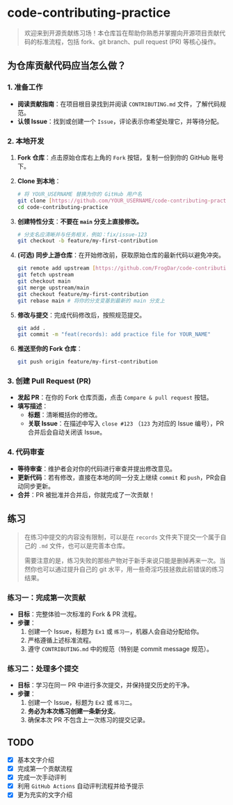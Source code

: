 # code-contributing-practice

> 欢迎来到开源贡献练习场！本仓库旨在帮助你熟悉并掌握向开源项目贡献代码的标准流程，包括 fork、git branch、pull request (PR) 等核心操作。

## 为仓库贡献代码应当怎么做？

### 1. 准备工作

- **阅读贡献指南**：在项目根目录找到并阅读 `CONTRIBUTING.md` 文件，了解代码规范。
- **认领 Issue**：找到或创建一个 `Issue`，评论表示你希望处理它，并等待分配。

### 2. 本地开发

1.  **Fork 仓库**：点击原始仓库右上角的 `Fork` 按钮，复制一份到你的 GitHub 账号下。

2.  **Clone 到本地**：
    ```bash
    # 将 YOUR_USERNAME 替换为你的 GitHub 用户名
    git clone [https://github.com/YOUR_USERNAME/code-contributing-practice.git](https://github.com/YOUR_USERNAME/code-contributing-practice.git)
    cd code-contributing-practice
    ```

3.  **创建特性分支**：**不要在 `main` 分支上直接修改。**
    ```bash
    # 分支名应清晰并与任务相关，例如：fix/issue-123
    git checkout -b feature/my-first-contribution
    ```
    
4.  **(可选) 同步上游仓库**：在开始修改前，获取原始仓库的最新代码以避免冲突。
    ```bash
    git remote add upstream [https://github.com/FrogDar/code-contributing-practice.git](https://github.com/FrogDar/code-contributing-practice.git)
    git fetch upstream
    git checkout main
    git merge upstream/main
    git checkout feature/my-first-contribution
    git rebase main # 将你的分支变基到最新的 main 分支上
    ```

5.  **修改与提交**：完成代码修改后，按照规范提交。
    ```bash
    git add .
    git commit -m "feat(records): add practice file for YOUR_NAME"
    ```

6.  **推送至你的 Fork 仓库**：
    ```bash
    git push origin feature/my-first-contribution
    ```

### 3. 创建 Pull Request (PR)

-  **发起 PR**：在你的 Fork 仓库页面，点击 `Compare & pull request` 按钮。
-  **填写描述**：
    - **标题**：清晰概括你的修改。
    - **关联 Issue**：在描述中写入 `close #123` （`123` 为对应的 Issue 编号），PR 合并后会自动关闭该 Issue。

### 4. 代码审查

- **等待审查**：维护者会对你的代码进行审查并提出修改意见。
- **更新代码**：若有修改，直接在本地的同一分支上继续 `commit` 和 `push`，PR会自动同步更新。
- **合并**：PR 被批准并合并后，你就完成了一次贡献！
## 练习

> 在练习中提交的内容没有限制，可以是在 `records` 文件夹下提交一个属于自己的 `.md` 文件，也可以是完善本仓库。
>
> 需要注意的是，练习失败的那些产物对于新手来说只能是删掉再来一次。当然你也可以通过提升自己的 git 水平，用一些奇淫巧技拯救此前错误的练习结果。

### 练习一：完成第一次贡献

- **目标**：完整体验一次标准的 Fork & PR 流程。
- **步骤**：
    1. 创建一个 Issue，标题为 `Ex1` 或 `练习一`，机器人会自动分配给你。
    2. 严格遵循上述标准流程。
    3. 遵守 `CONTRIBUTING.md` 中的规范（特别是 commit message 规范）。

### 练习二：处理多个提交

- **目标**：学习在同一 PR 中进行多次提交，并保持提交历史的干净。
- **步骤**：
    1. 创建一个 Issue，标题为 `Ex2` 或 `练习二`。
    2. **务必为本次练习创建一条新分支**。
    3. 确保本次 PR 不包含上一次练习的提交记录。

## TODO

- [x] 基本文字介绍
- [x] 完成第一个贡献流程
- [x] 完成一次手动评判
- [x] 利用 `GitHub Actions` 自动评判流程并给予提示
- [x] 更为充实的文字介绍
